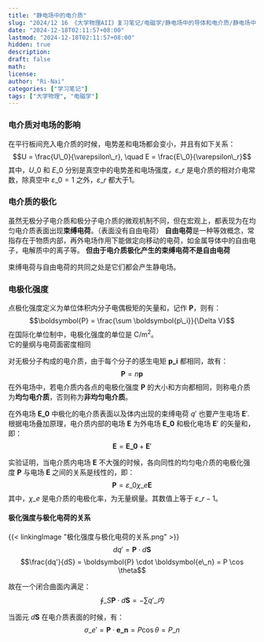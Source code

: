 ```yaml
---
title: "静电场中的电介质"
slug: "2024/12 16 《大学物理AII》复习笔记/电磁学/静电场中的导体和电介质/静电场中的电介质"
date: "2024-12-18T02:11:57+08:00"
lastmod: "2024-12-18T02:11:57+08:00"
hidden: true
description:
draft: false
math:
license:
author: "Ri-Nai"
categories: ["学习笔记"]
tags: ["大学物理", "电磁学"]
---
```

### 电介质对电场的影响
在平行板间充入电介质的时候，电势差和电场都会变小，并且有如下关系：
$$U = \frac{U\_0}{\varepsilon\_r}, \quad E = \frac{E\_0}{\varepsilon\_r}$$
其中，$U\_0$ 和 $E\_0$ 分别是真空中的电势差和电场强度，$\varepsilon\_r$ 是电介质的相对介电常数，除真空中 $\varepsilon\_0 = 1$ 之外，$\varepsilon\_r$ 都大于1。

### 电介质的极化
虽然无极分子电介质和极分子电介质的微观机制不同，但在宏观上，都表现为在均匀电介质表面出现**束缚电荷**。（表面没有自由电荷）
**自由电荷**是一种等效概念，常指存在于物质内部，再外电场作用下能做定向移动的电荷，如金属导体中的自由电子，电解质中的离子等。
**但由于电介质极化产生的束缚电荷不是自由电荷**

束缚电荷与自由电荷的共同之处是它们都会产生静电场。

### 电极化强度
点极化强度定义为单位体积内分子电偶极矩的矢量和，记作 $\boldsymbol{P}$，则有：
$$\boldsymbol{P} = \frac{\sum \boldsymbol{p\_i}}{\Delta V}$$
在国际化单位制中，电极化强度的单位是 $\mathrm{C/m^2}$。  
它的量纲与电荷面密度相同

对无极分子构成的电介质，由于每个分子的感生电矩 $\boldsymbol{p\_i}$ 都相同，故有：
$$\boldsymbol{P} = n \boldsymbol{p}$$
在外电场中，若电介质内各点的电极化强度 $\boldsymbol{P}$ 的大小和方向都相同，则称电介质为**均匀电介质**，否则称为**非均匀电介质**。

在外电场 $\boldsymbol{E\_0}$ 中极化的电介质表面以及体内出现的束缚电荷 $q'$ 也要产生电场 $\boldsymbol{E}'$.  
根据电场叠加原理，电介质内部的电场 $\boldsymbol{E}$ 为外电场 $\boldsymbol{E\_0}$ 和极化电场 $\boldsymbol{E}'$ 的矢量和，即：
$$\boldsymbol{E} = \boldsymbol{E\_0} + \boldsymbol{E}'$$

实验证明，当电介质内电场 $\boldsymbol{E}$ 不大强的时候，各向同性的均匀电介质的电极化强度 $\boldsymbol{P}$ 与电场 $\boldsymbol{E}$ 之间的关系是线性的，即：
$$\boldsymbol{P} = \varepsilon\_0 \chi\_e \boldsymbol{E}$$
其中，$\chi\_e$ 是电介质的电极化率，为无量纲量。其数值上等于 $\varepsilon\_r - 1$。
#### 极化强度与极化电荷的关系
{{< linkingImage "极化强度与极化电荷的关系.png" >}}
$$dq' = \boldsymbol{P} \cdot d\boldsymbol{S}$$
$$\frac{dq'}{dS} = \boldsymbol{P} \cdot \boldsymbol{e\_n} = P \cos \theta$$

故在一个闭合曲面内满足：
$$\oint\_S \boldsymbol{P} \cdot d\boldsymbol{S} = -\sum q'\_{内}$$

当面元 $d \boldsymbol{S}$ 在电介质表面的时候，有：
$$\sigma\_e' = \boldsymbol{P} \cdot \boldsymbol{e\_n} = P \cos \theta = P\_n$$

